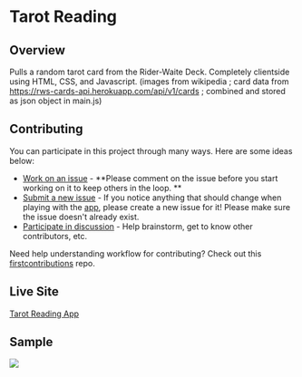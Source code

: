 # Tarot Reading

## Overview
Pulls a random tarot card from the Rider-Waite Deck. Completely clientside using HTML, CSS, and Javascript.
(images from wikipedia ; card data from https://rws-cards-api.herokuapp.com/api/v1/cards ; combined and stored as json object in main.js)

## Contributing
You can participate in this project through many ways. Here are some ideas below:
- [Work on an issue](https://github.com/michaeljoelt/tarot/issues) - **Please comment on the issue before you start working on it to keep others in the loop. **
- [Submit a new issue](https://github.com/michaeljoelt/tarot/issues) - If you notice anything that should change when playing with the [app](https://read-tarot.netlify.app/), please create a new issue for it! Please make sure the issue doesn't already exist.
- [Participate in discussion](https://github.com/michaeljoelt/tarot/discussions) - Help brainstorm, get to know other contributors, etc.

Need help understanding workflow for contributing? Check out this [firstcontributions](https://github.com/firstcontributions/first-contributions) repo.

## Live Site
[Tarot Reading App](https://read-tarot.netlify.app/)

## Sample
![](https://read-tarot.netlify.app/tarotSampleGif.gif)
